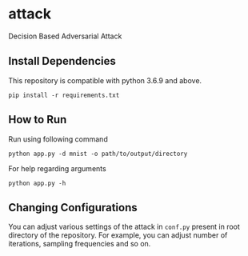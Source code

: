 # attack
Decision Based Adversarial Attack 

## Install Dependencies
This repository is compatible with python 3.6.9 and above.

```pip install -r requirements.txt```

## How to Run
Run using following command

```python app.py -d mnist -o path/to/output/directory```

For help regarding arguments

```python app.py -h```

## Changing Configurations
You can adjust various settings of the attack in `conf.py` present in root directory of the repository.
For example, you can adjust number of iterations, sampling frequencies and so on. 